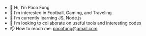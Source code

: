 - 👋 Hi, I’m Paco Fung
- 👀 I’m interested in Football, Gaming, and Traveling
- 🌱 I’m currently learning JS, Node.js
- 💞️ I’m looking to collaborate on useful tools and interesting codes 
- 📫 How to reach me: pacofung@gmail.com

<!---
pac0fung/pac0fung is a ✨ special ✨ repository because its `README.md` (this file) appears on your GitHub profile.
You can click the Preview link to take a look at your changes.
--->
